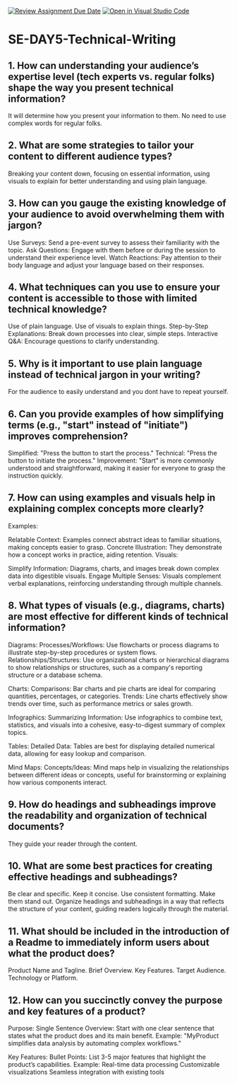 [![Review Assignment Due Date](https://classroom.github.com/assets/deadline-readme-button-22041afd0340ce965d47ae6ef1cefeee28c7c493a6346c4f15d667ab976d596c.svg)](https://classroom.github.com/a/zsAR-pyY)
[![Open in Visual Studio Code](https://classroom.github.com/assets/open-in-vscode-2e0aaae1b6195c2367325f4f02e2d04e9abb55f0b24a779b69b11b9e10269abc.svg)](https://classroom.github.com/online_ide?assignment_repo_id=15697287&assignment_repo_type=AssignmentRepo)
# SE-DAY5-Technical-Writing
## 1. How can understanding your audience’s expertise level (tech experts vs. regular folks) shape the way you present technical information?
It will determine how you present your information to them. No need to use complex words for regular folks.
## 2. What are some strategies to tailor your content to different audience types?
Breaking your content down, focusing on essential information, using visuals to explain for better understanding and using plain language.
## 3. How can you gauge the existing knowledge of your audience to avoid overwhelming them with jargon?
Use Surveys: Send a pre-event survey to assess their familiarity with the topic.
Ask Questions: Engage with them before or during the session to understand their experience level.
Watch Reactions: Pay attention to their body language and adjust your language based on their responses.
## 4. What techniques can you use to ensure your content is accessible to those with limited technical knowledge?
Use of plain language.
Use of visuals to explain things.
Step-by-Step Explanations: Break down processes into clear, simple steps.
Interactive Q&A: Encourage questions to clarify understanding.

## 5. Why is it important to use plain language instead of technical jargon in your writing?
For the audience to easily understand and you dont have to repeat yourself.
## 6. Can you provide examples of how simplifying terms (e.g., "start" instead of "initiate") improves comprehension?
Simplified: "Press the button to start the process."
Technical: "Press the button to initiate the process."
Improvement: "Start" is more commonly understood and straightforward, making it easier for everyone to grasp the instruction quickly.
## 7. How can using examples and visuals help in explaining complex concepts more clearly?
Examples:

Relatable Context: Examples connect abstract ideas to familiar situations, making concepts easier to grasp.
Concrete Illustration: They demonstrate how a concept works in practice, aiding retention.
Visuals:

Simplify Information: Diagrams, charts, and images break down complex data into digestible visuals.
Engage Multiple Senses: Visuals complement verbal explanations, reinforcing understanding through multiple channels.
## 8. What types of visuals (e.g., diagrams, charts) are most effective for different kinds of technical information?
Diagrams:
Processes/Workflows: Use flowcharts or process diagrams to illustrate step-by-step procedures or system flows.
Relationships/Structures: Use organizational charts or hierarchical diagrams to show relationships or structures, such as a company's reporting structure or a database schema.

Charts:
Comparisons: Bar charts and pie charts are ideal for comparing quantities, percentages, or categories.
Trends: Line charts effectively show trends over time, such as performance metrics or sales growth.

Infographics:
Summarizing Information: Use infographics to combine text, statistics, and visuals into a cohesive, easy-to-digest summary of complex topics.

Tables:
Detailed Data: Tables are best for displaying detailed numerical data, allowing for easy lookup and comparison.

Mind Maps:
Concepts/Ideas: Mind maps help in visualizing the relationships between different ideas or concepts, useful for brainstorming or explaining how various components interact.
## 9. How do headings and subheadings improve the readability and organization of technical documents?
They guide your reader through the content.
## 10. What are some best practices for creating effective headings and subheadings?
Be clear and specific.
Keep it concise.
Use consistent formatting.
Make them stand out.
Organize headings and subheadings in a way that reflects the structure of your content, guiding readers logically through the material.
## 11. What should be included in the introduction of a Readme to immediately inform users about what the product does?
Product Name and Tagline.
Brief Overview.
Key Features.
Target Audience.
Technology or Platform.
## 12. How can you succinctly convey the purpose and key features of a product?
Purpose:
Single Sentence Overview: Start with one clear sentence that states what the product does and its main benefit.
Example: "MyProduct simplifies data analysis by automating complex workflows."

Key Features:
Bullet Points: List 3-5 major features that highlight the product’s capabilities.
Example:
Real-time data processing
Customizable visualizations
Seamless integration with existing tools

